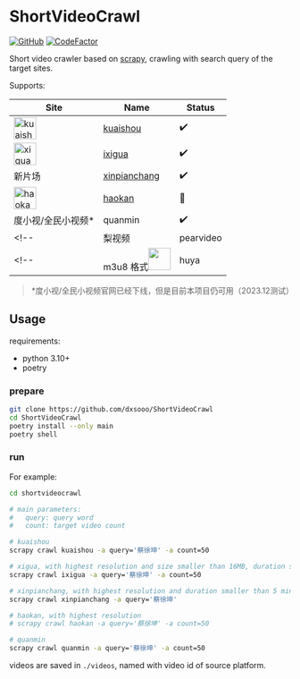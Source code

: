 # ShortVideoCrawl

[![GitHub](https://img.shields.io/github/license/dxsooo/ShortVideoCrawl)](./LICENSE)
[![CodeFactor](https://www.codefactor.io/repository/github/dxsooo/shortvideocrawl/badge)](https://www.codefactor.io/repository/github/dxsooo/shortvideocrawl)

Short video crawler based on [scrapy](https://github.com/scrapy/scrapy), crawling with search query of the target sites.

Supports:

|Site|Name|Status|
|-|-|-|
|<img alt='kuaishou' src="https://static.yximgs.com/udata/pkg/frontend-explore/material-lib-www/word-logo-1-min.png" height=40 />| [kuaishou](https://www.kuaishou.com/)| :heavy_check_mark: |
|<img alt='xigua' src="https://lf3-cdn-tos.bdxiguastatic.com/obj/ixigua-static/xigua_fe/xigua_video_web_pc/static/media/logo.6aae7c46.svg" height=40 />| [ixigua](https://www.ixigua.com/)| :heavy_check_mark: |
|新片场|[xinpianchang](https://www.xinpianchang.com/)| :heavy_check_mark: |
|<img alt='haokan' src="https://pic.rmb.bdstatic.com/baidu-rmb-video-cover-1/2022-2/1645100826352/418a3aceca30.png" height=40 />|[haokan](https://haokan.baidu.com/)| :construction: |
|度小视/全民小视频*|quanmin| :heavy_check_mark: |
<!-- |梨视频|pearvideo| :clipboard: | -->
<!-- | m3u8 格式<img src="https://a.msstatic.com/huya/main3/static/img/logo.png" height=40 />|huya| :clipboard: | -->

> \*度小视/全民小视频官网已经下线，但是目前本项目仍可用（2023.12测试）

## Usage

requirements:

- python 3.10+
- poetry

### prepare

```bash
git clone https://github.com/dxsooo/ShortVideoCrawl
cd ShortVideoCrawl
poetry install --only main
poetry shell
```

### run

For example:

```bash
cd shortvideocrawl

# main parameters:
#   query: query word
#   count: target video count

# kuaishou
scrapy crawl kuaishou -a query='蔡徐坤' -a count=50

# xigua, with highest resolution and size smaller than 16MB, duration smaller than 5 min
scrapy crawl ixigua -a query='蔡徐坤' -a count=50

# xinpianchang, with highest resolution and duration smaller than 5 min but can only get a fixed number of video
scrapy crawl xinpianchang -a query='蔡徐坤'

# haokan, with highest resolution
# scrapy crawl haokan -a query='蔡徐坤' -a count=50

# quanmin
scrapy crawl quanmin -a query='蔡徐坤' -a count=50
```

videos are saved in `./videos`, named with video id of source platform.
